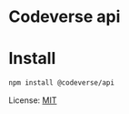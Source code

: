 # Codeverse api


# Install
```bash
npm install @codeverse/api
```

License: [MIT](https://en.wikipedia.org/wiki/MIT_License)
